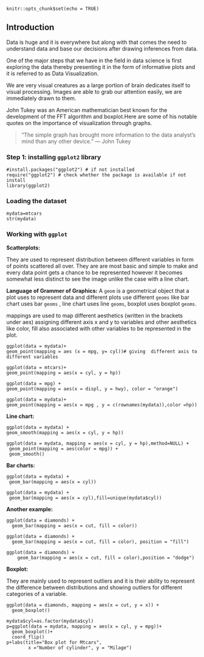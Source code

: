 
```{r setup, include=FALSE}
knitr::opts_chunk$set(echo = TRUE)
```

## Introduction

Data is huge and it is everywhere but along with that comes the need to understand data and base our decisions after drawing inferences from data.

One of the major steps that we have in the field in data science is first exploring the data thereby presenting it in the form of informative plots and it is referred to as Data Visualization.

We are very visual creatures as a large portion of brain dedicates itself to visual processing. Images are able to grab our attention easily, we are immediately drawn to them. 

John Tukey was an American mathematician best known for the development of the FFT algorithm and boxplot.Here are some of his notable quotes on the importance of visualization through graphs.

>“The simple graph has brought more information to the data analyst’s mind than any other device.” — John Tukey


### Step 1: installing `ggplot2` library

```{r}
#install.packages("ggplot2") # if not installed
require("ggplot2") # check whether the package is available if not install
library(ggplot2)
```

### Loading the dataset


```{r}
mydata=mtcars
str(mydata)
```

### Working with `ggplot`


**Scatterplots:**

They are used to represent distribution between different variables in form of points scattered all over. They are are most basic and simple to make and every data point gets a chance to be represented however it becomes somewhat less distinct to see the image unlike the case with a line chart.

**Language of Grammer of Graphics:** A `geom` is a geometrical object that a plot uses to represent data and different plots use different `geoms` like bar chart uses bar `geoms` , line chart uses line `geoms`, boxplot uses boxplot `geoms`.

mappings are used to map different aesthetics (written in the brackets under aes) assigning different axis x and y to variables and other aesthetics like color, fill also associated with other variables to be represented in the plot.


```{r}
ggplot(data = mydata)+
geom_point(mapping = aes (x = mpg, y= cyl))# giving  different axis to different variables 
```


```{r}
ggplot(data = mtcars)+
geom_point(mapping = aes(x = cyl, y = hp))
```

```{r}
ggplot(data = mpg) + 
geom_point(mapping = aes(x = displ, y = hwy), color = "orange")
```

```{r}
ggplot(data = mydata)+
geom_point(mapping = aes(x = mpg , y = c(rownames(mydata)),color =hp))
```

**Line chart:**

```{r}
ggplot(data = mydata) + 
geom_smooth(mapping = aes(x = cyl, y = hp))
```


```{r}
ggplot(data = mydata, mapping = aes(x = cyl, y = hp),method=NULL) + 
 geom_point(mapping = aes(color = mpg)) + 
 geom_smooth()
```

**Bar charts:**

```{r}
ggplot(data = mydata) + 
 geom_bar(mapping = aes(x = cyl))
```

```{r}
ggplot(data = mydata) + 
 geom_bar(mapping = aes(x = cyl),fill=unique(mydata$cyl))
```
**Another example:**

```{r}
ggplot(data = diamonds) + 
  geom_bar(mapping = aes(x = cut, fill = color))
```

```{r}
ggplot(data = diamonds) + 
  geom_bar(mapping = aes(x = cut, fill = color), position = "fill")
```

```{r}
ggplot(data = diamonds) + 
    geom_bar(mapping = aes(x = cut, fill = color),position = "dodge")
```
**Boxplot:**

They are mainly used to represent outliers and it is their ability to represent the difference between distributions and showing outliers for different categories of a variable.

```{r}
ggplot(data = diamonds, mapping = aes(x = cut, y = x)) + 
  geom_boxplot()
```
```{r}
mydata$cyl=as.factor(mydata$cyl)
p=ggplot(data = mydata, mapping = aes(x = cyl, y = mpg))+
  geom_boxplot()+
  coord_flip()
p+labs(title="Box plot for Mtcars",
        x ="Number of cylinder", y = "Milage")
```
